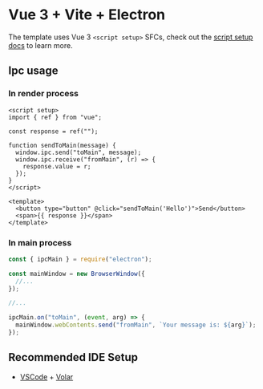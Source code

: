 # Vue 3 + Vite + Electron

The template uses Vue 3 `<script setup>` SFCs, check out the [script setup docs](https://v3.vuejs.org/api/sfc-script-setup.html#sfc-script-setup) to learn more.

## Ipc usage

### In render process

```vue
<script setup>
import { ref } from "vue";

const response = ref("");

function sendToMain(message) {
  window.ipc.send("toMain", message);
  window.ipc.receive("fromMain", (r) => {
    response.value = r;
  });
}
</script>

<template>
  <button type="button" @click="sendToMain('Hello')">Send</button>
  <span>{{ response }}</span>
</template>
```

### In main process

```js
const { ipcMain } = require("electron");

const mainWindow = new BrowserWindow({
  //...
});

//...

ipcMain.on("toMain", (event, arg) => {
  mainWindow.webContents.send("fromMain", `Your message is: ${arg}`);
});
```

## Recommended IDE Setup

- [VSCode](https://code.visualstudio.com/) + [Volar](https://marketplace.visualstudio.com/items?itemName=johnsoncodehk.volar)
